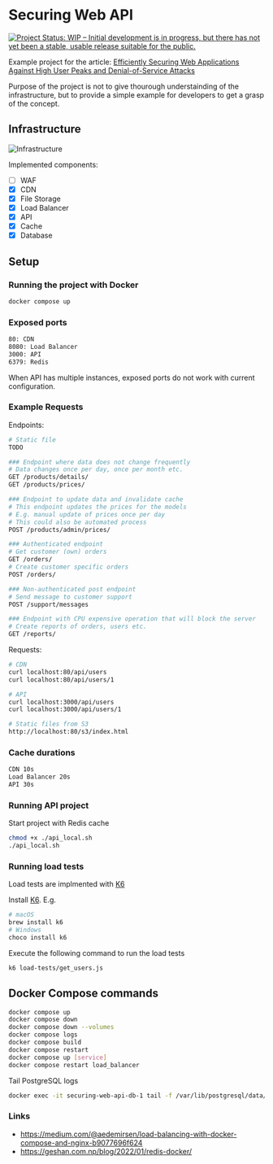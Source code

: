 # Securing Web API

[![Project Status: WIP – Initial development is in progress, but there has not yet been a stable, usable release suitable for the public.](https://www.repostatus.org/badges/latest/wip.svg)](https://www.repostatus.org/#wip)

Example project for the article: [Efficiently Securing Web Applications Against High User Peaks and Denial-of-Service Attacks](https://ttu.github.io/securing-web-app/)

Purpose of the project is not to give thourough understainding of the infrastructure, but to provide a simple example for developers to get a grasp of the concept.

## Infrastructure

![Infrastructure](https://ttu.github.io/images/posts/securing-web-app/infrastructure.png)

Implemented components:

- [ ] WAF
- [x] CDN
- [x] File Storage
- [x] Load Balancer
- [x] API
- [x] Cache
- [x] Database

## Setup

### Running the project with Docker

```sh
docker compose up
```

### Exposed ports

```txt
80: CDN
8080: Load Balancer
3000: API
6379: Redis
```

When API has multiple instances, exposed ports do not work with current configuration.

### Example Requests

Endpoints:

```sh
# Static file
TODO

### Endpoint where data does not change frequently
# Data changes once per day, once per month etc.
GET /products/details/
GET /products/prices/

### Endpoint to update data and invalidate cache
# This endpoint updates the prices for the models
# E.g. manual update of prices once per day
# This could also be automated process
POST /products/admin/prices/

### Authenticated endpoint
# Get customer (own) orders
GET /orders/
# Create customer specific orders
POST /orders/

### Non-authenticated post endpoint
# Send message to customer support
POST /support/messages

### Endpoint with CPU expensive operation that will block the server
# Create reports of orders, users etc.
GET /reports/

```

Requests:

```sh
# CDN
curl localhost:80/api/users
curl localhost:80/api/users/1

# API
curl localhost:3000/api/users
curl localhost:3000/api/users/1

# Static files from S3
http://localhost:80/s3/index.html
```

### Cache durations

```txt
CDN 10s
Load Balancer 20s
API 30s
```

### Running API project

Start project with Redis cache

```sh
chmod +x ./api_local.sh
./api_local.sh
```

### Running load tests

Load tests are implmented with [K6](https://k6.io/)

Install [K6](https://grafana.com/docs/k6/latest/set-up/install-k6/). E.g.

```sh
# macOS
brew install k6
# Windows
choco install k6
```

Execute the following command to run the load tests

```sh
k6 load-tests/get_users.js
```

## Docker Compose commands

```sh
docker compose up
docker compose down
docker compose down --volumes
docker compose logs
docker compose build
docker compose restart
docker compose up [service]
docker compose restart load_balancer
```

Tail PostgreSQL logs

```sh
docker exec -it securing-web-api-db-1 tail -f /var/lib/postgresql/data/pg_log/postgresql-2024-09-02.log
```

### Links

- https://medium.com/@aedemirsen/load-balancing-with-docker-compose-and-nginx-b9077696f624
- https://geshan.com.np/blog/2022/01/redis-docker/
